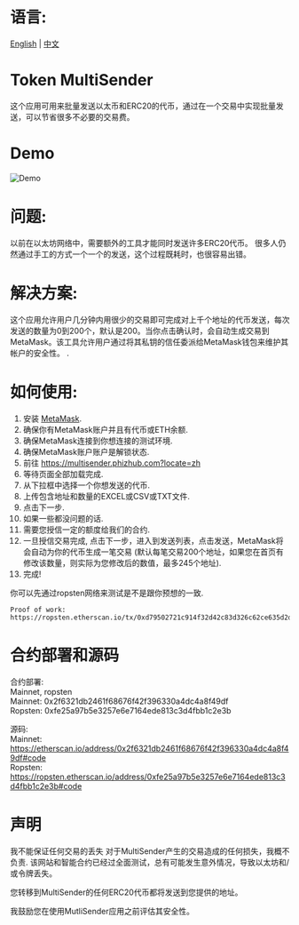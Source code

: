 # 语言:
[English](https://github.com/howeguo/Token-multisender/blob/master/README.md)  | [中文](https://github.com/howeguo/Token-multisender/blob/master/README_%E4%B8%AD%E6%96%87.md)

# Token MultiSender
这个应用可用来批量发送以太币和ERC20的代币，通过在一个交易中实现批量发送，可以节省很多不必要的交易费。

# Demo
![Demo](demo_en.gif)

# 问题:
以前在以太坊网络中，需要额外的工具才能同时发送许多ERC20代币。
很多人仍然通过手工的方式一个一个的发送，这个过程既耗时，也很容易出错。

# 解决方案:
这个应用允许用户几分钟内用很少的交易即可完成对上千个地址的代币发送，每次发送的数量为0到200个，默认是200。当你点击确认时，会自动生成交易到MetaMask。该工具允许用户通过将其私钥的信任委派给MetaMask钱包来维护其帐户的安全性。
.

# 如何使用:
1. 安装 [MetaMask](https://metamask.io).
2. 确保你有MetaMask账户并且有代币或ETH余额.
3. 确保MetaMask连接到你想连接的测试环境.
4. 确保MetaMask账户账户是解锁状态.
5. 前往 https://multisender.phizhub.com?locate=zh
6. 等待页面全部加载完成.
7. 从下拉框中选择一个你想发送的代币.
8. 上传包含地址和数量的EXCEL或CSV或TXT文件.
9. 点击下一步.
10. 如果一些都没问题的话.
11. 需要您授信一定的额度给我们的合约.
12. 一旦授信交易完成, 点击下一步，进入到发送列表，点击发送，MetaMask将会自动为你的代币生成一笔交易 (默认每笔交易200个地址，如果您在首页有修改该数量，则实际为您修改后的数值，最多245个地址).
13. 完成!

你可以先通过ropsten网络来测试是不是跟你预想的一致.

```
Proof of work:
https://ropsten.etherscan.io/tx/0xd79502721c914f32d42c83d326c62ce635d2df3f012cd6bc667659505e3a4de2
```

# 合约部署和源码
合约部署:  
Mainnet, ropsten  
Mainnet: 0x2f6321db2461f68676f42f396330a4dc4a8f49df  
Ropsten: 0xfe25a97b5e3257e6e7164ede813c3d4fbb1c2e3b  

源码:  
Mainnet: https://etherscan.io/address/0x2f6321db2461f68676f42f396330a4dc4a8f49df#code  
Ropsten: https://ropsten.etherscan.io/address/0xfe25a97b5e3257e6e7164ede813c3d4fbb1c2e3b#code 


# 声明
我不能保证任何交易的丢失
对于MultiSender产生的交易造成的任何损失，我概不负责. 该网站和智能合约已经过全面测试，总有可能发生意外情况，导致以太坊和/或令牌丢失。

您转移到MultiSender的任何ERC20代币都将发送到您提供的地址。

我鼓励您在使用MutliSender应用之前评估其安全性。
